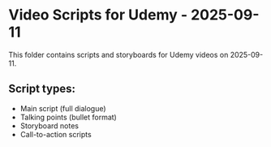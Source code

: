 # Video Scripts for Udemy - 2025-09-11

This folder contains scripts and storyboards for Udemy videos on 2025-09-11.

## Script types:
- Main script (full dialogue)
- Talking points (bullet format)
- Storyboard notes
- Call-to-action scripts
